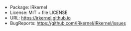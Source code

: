 - Package: IRkernel
- License: MIT + file LICENSE
- URL: https://irkernel.github.io
- BugReports: https://github.com/IRkernel/IRkernel/issues

